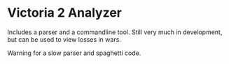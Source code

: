 # Victoria 2 Analyzer

Includes a parser and a commandline tool. Still very much in development, but can be used to view losses in wars.

Warning for a slow parser and spaghetti code.
